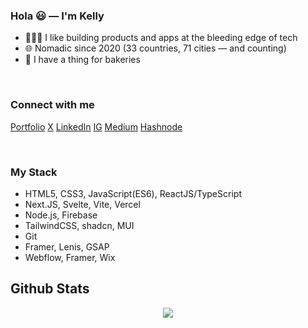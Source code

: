 
### Hola 😃 — I'm Kelly

- 👩🏻‍💻 I like building products and apps at the bleeding edge of tech
- 🌐 Nomadic since 2020 (33 countries, 71 cities — and counting)
- 🥐 I have a thing for bakeries

<br/>

### Connect with me
[Portfolio](https://www.kellykim.xyz/)
[X](https://twitter.com/kellykim_xyz)
[LinkedIn](https://linkedin.com/in/kellyswkim)
[IG](https://instagram.com/kellykim_xyz)
[Medium](https://medium.com/@kellykimxyz)
[Hashnode](https://hashnode.com/@https://kellykim.hashnode.dev) 
  
<br/>  


### My Stack
- HTML5, CSS3, JavaScript(ES6), ReactJS/TypeScript
- Next.JS, Svelte, Vite, Vercel
- Node.js, Firebase
- TailwindCSS, shadcn, MUI
- Git
- Framer, Lenis, GSAP
- Webflow, Framer, Wix


## Github Stats  
<div align="center"><img src="https://github-readme-stats.vercel.app/api?username=kk-im&show_icons=true&count_private=true&hide_border=true" align="center" /></div>  

<br/>
